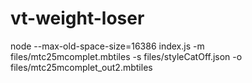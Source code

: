 # vt-weight-loser

node --max-old-space-size=16386 index.js -m files/mtc25mcomplet.mbtiles -s files/styleCatOff.json -o files/mtc25mcomplet_out2.mbtiles